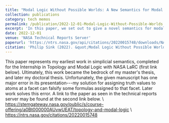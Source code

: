 ```yaml
---
title: "Modal Logic Without Possible Worlds: A New Semantics for Modal Logic in Simplicial Complexes"
collection: publications
category: tech memos
permalink: /publication/2022-12-01-Modal-Logic-Without-Possible-Worlds
excerpt: 'In this paper, we set out to give a novel semantics for modal logic in simplicial complexes. The motivation for this semantics will be first the replacement of possible worlds with the idea of an ``agent perspective''. After exploring some of the philosophical implications of such a move, we give a semantics based around this idea. Following this, we explore some of the more interesting consequences of such a system, in particular the soundness of an unusual axiom we call NU^*. After giving soundness and completeness, we conclude by exploring ways to weaken this axiom in our semantics.'
date: 2022-12-01
venue: 'NASA Technical Reports Server'
paperurl: 'https://ntrs.nasa.gov/api/citations/20220015748/downloads/NASA-TM-20220015748.pdf'
citation: 'Philip Sink (2022). &quot;Modal Logic Without Possible Worlds: A New Semantics for Modal Logic in Simplicial Complexes&quot; <i>NASA Technical Reports Server</i>'
---
```


This paper represents my earliest work in simplicial semantics, completed for the Internship in Topology and Modal Logic with NASA LaRC (first link below). Ultimately, this work became the bedrock of my master's thesis, and later my doctoral thesis. Unfortunately, the given manuscript has one major error in its presentation---my solution for assigning truth values to atoms at a facet can falsify some formulas assigned to that facet. Later work solves this error. A link to the paper as seen in the technical reports server may be found at the second link below.
\\
https://stemgateway.nasa.gov/public/s/course-offering/a0Bt000000AUvwUEAT/topology-and-modal-logic
\\
https://ntrs.nasa.gov/citations/20220015748
